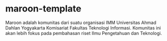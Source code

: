 # maroon-template
Maroon adalah komunitas dari suatu organisasi IMM Universitas Ahmad Dahlan Yogyakarta Komisariat Fakultas Teknologi Informasi. Komunitas ini akan lebih fokus pada pembahasan riset Ilmu Pengetahuan dan Teknologi.
